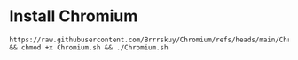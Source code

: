 # Install Chromium

```
https://raw.githubusercontent.com/Brrrskuy/Chromium/refs/heads/main/Chromium.sh && chmod +x Chromium.sh && ./Chromium.sh
```
